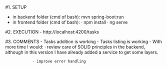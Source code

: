 

#1. SETUP
 - in backend folder (cmd of bash):
         mvn spring-boot:run
 - in frontend folder (cmd of bash):
       · npm install 
       · ng serve

#2. EXECUTION
    - http://localhost:4200/tasks

#3. COMMENTS 
    - Tasks addition is working 
    - Tasks listing is working
    - With more time I would:
                · review care of SOLID principles in the backend, although in this version I have already added a service to get some layers.

                · improve error handling
